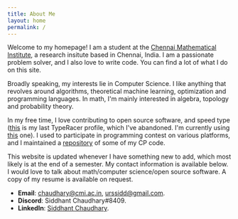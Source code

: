 ```yaml
---
title: About Me
layout: home
permalink: /
---
```


Welcome to my homepage! I am a student at the [Chennai Mathematical Institute](https://www.cmi.ac.in/), a research insitute based in Chennai, India. I am a passionate problem solver, and I also love to write code. You can find a lot of what I do on this site.

Broadly speaking, my interests lie in Computer Science. I like anything that revolves around algorithms, theoretical machine learning, optimization and programming languages. In math, I'm mainly interested in algebra, topology and probability theory.

In my free time, I love contributing to open source software, and speed type ([this](https://data.typeracer.com/pit/profile?user=code_talker) is my last TypeRacer profile, which I've abandoned. I'm currently using [this](https://data.typeracer.com/pit/profile?user=professor_pyg) one). I used to participate in programming contest on various platforms, and I maintained a [repository](https://github.com/codetalker7/cp-res) of some of my CP code.

This website is updated whenever I have something new to add, which most likely is at the end of a semester. My contact information is available below. I would love to talk about math/computer science/open source software. A copy of my resume is available on request.

- **Email**: [chaudhary@cmi.ac.in](mailto:urssidd@gmail.com), [urssidd@gmail.com](mailto:urssidd@gmail.com).
- **Discord**: Siddhant Chaudhary#8409.
- **LinkedIn**: [Siddhant Chaudhary](https://www.linkedin.com/in/siddhant-chaudhary-84182110a/).

